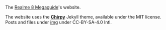 The [Realme 8 Megaguide](https://github.com/driedpampas/realme-8-megaguide)'s website.

The website uses the [**Chirpy**](https://github.com/cotes2020/jekyll-theme-chirpy/) Jekyll theme, available under the MIT license.
Posts and files under [img](/assets/img) under CC-BY-SA-4.0 Intl.
